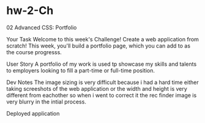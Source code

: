 # hw-2-Ch
02 Advanced CSS: Portfolio

Your Task
Welcome to this week's Challenge! Create a web application from scratch! This week, you'll build a portfolio page, which you can add to as the course progresss.

User Story
A portfolio of my work is used tp showcase my skills and talents to employers looking to fill a part-time or full-time position.

Dev Notes 
The image sizing is very difficult because i had a hard time either taking screeshots of the web application or the width and height is very different from eachother so when i went to correct it the rec finder image is very blurry in the intial process.

Deployed application






